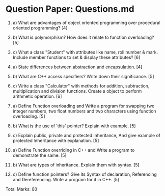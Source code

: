 # Question Paper: Questions.md

1. a) What are advantages of object oriented programming over procedural oriented programming? [4]

2. b) What is polymorphism? How does it relate to function overloading? [5]

3. c) What a class "Student" with attributes like name, roll number & mark. Include member functions to set & display these attributes? [6]

4. a) State differences between abstraction and encapsulation. [4]

5. b) What are C++ access specifiers? Write down their significance. [5]

6. c) Write a class "Calculator" with methods for addition, subtraction, multiplication and division functions. Create a object to perform arithmetic operation. [6]

7. a) Define Function overloading and Write a program for swapping two integer numbers, two float numbers and two characters using function overloading. [5]

8. b) What is the use of 'this' pointer? Explain with example. [5]

9. c) Explain public, private and protected inheritance, And give example of protected Inheritance with explanation. [5]

10. a) Define Function overriding in C++ and Write a program to demonstrate the same. [5]

11. b) What are types of inheritance. Explain them with syntax. [5]

12. c) Define function pointers? Give its Syntax of declaration, Referencing and Dereferencing. Write a program for it in C++. [5]



Total Marks: 60